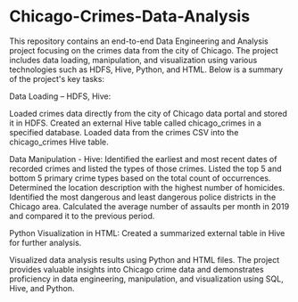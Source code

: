 # Chicago-Crimes-Data-Analysis
This repository contains an end-to-end Data Engineering and Analysis project focusing on the crimes data from the city of Chicago. The project includes data loading, manipulation, and visualization using various technologies such as HDFS, Hive, Python, and HTML. Below is a summary of the project's key tasks:

Data Loading – HDFS, Hive:

Loaded crimes data directly from the city of Chicago data portal and stored it in HDFS.
Created an external Hive table called chicago_crimes in a specified database.
Loaded data from the crimes CSV into the chicago_crimes Hive table.

Data Manipulation - Hive:
Identified the earliest and most recent dates of recorded crimes and listed the types of those crimes.
Listed the top 5 and bottom 5 primary crime types based on the total count of occurrences.
Determined the location description with the highest number of homicides.
Identified the most dangerous and least dangerous police districts in the Chicago area.
Calculated the average number of assaults per month in 2019 and compared it to the previous period.

Python Visualization in HTML:
Created a summarized external table in Hive for further analysis.

Visualized data analysis results using Python and HTML files.
The project provides valuable insights into Chicago crime data and demonstrates proficiency in data engineering, manipulation, and visualization using SQL, Hive, and Python.
